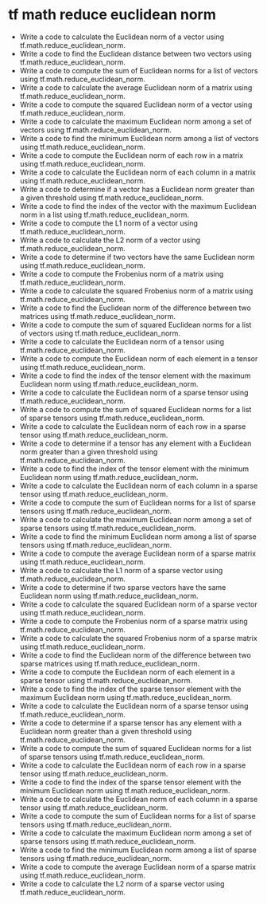 # tf math reduce euclidean norm

- Write a code to calculate the Euclidean norm of a vector using tf.math.reduce_euclidean_norm.
- Write a code to find the Euclidean distance between two vectors using tf.math.reduce_euclidean_norm.
- Write a code to compute the sum of Euclidean norms for a list of vectors using tf.math.reduce_euclidean_norm.
- Write a code to calculate the average Euclidean norm of a matrix using tf.math.reduce_euclidean_norm.
- Write a code to compute the squared Euclidean norm of a vector using tf.math.reduce_euclidean_norm.
- Write a code to calculate the maximum Euclidean norm among a set of vectors using tf.math.reduce_euclidean_norm.
- Write a code to find the minimum Euclidean norm among a list of vectors using tf.math.reduce_euclidean_norm.
- Write a code to compute the Euclidean norm of each row in a matrix using tf.math.reduce_euclidean_norm.
- Write a code to calculate the Euclidean norm of each column in a matrix using tf.math.reduce_euclidean_norm.
- Write a code to determine if a vector has a Euclidean norm greater than a given threshold using tf.math.reduce_euclidean_norm.
- Write a code to find the index of the vector with the maximum Euclidean norm in a list using tf.math.reduce_euclidean_norm.
- Write a code to compute the L1 norm of a vector using tf.math.reduce_euclidean_norm.
- Write a code to calculate the L2 norm of a vector using tf.math.reduce_euclidean_norm.
- Write a code to determine if two vectors have the same Euclidean norm using tf.math.reduce_euclidean_norm.
- Write a code to compute the Frobenius norm of a matrix using tf.math.reduce_euclidean_norm.
- Write a code to calculate the squared Frobenius norm of a matrix using tf.math.reduce_euclidean_norm.
- Write a code to find the Euclidean norm of the difference between two matrices using tf.math.reduce_euclidean_norm.
- Write a code to compute the sum of squared Euclidean norms for a list of vectors using tf.math.reduce_euclidean_norm.
- Write a code to calculate the Euclidean norm of a tensor using tf.math.reduce_euclidean_norm.
- Write a code to compute the Euclidean norm of each element in a tensor using tf.math.reduce_euclidean_norm.
- Write a code to find the index of the tensor element with the maximum Euclidean norm using tf.math.reduce_euclidean_norm.
- Write a code to calculate the Euclidean norm of a sparse tensor using tf.math.reduce_euclidean_norm.
- Write a code to compute the sum of squared Euclidean norms for a list of sparse tensors using tf.math.reduce_euclidean_norm.
- Write a code to calculate the Euclidean norm of each row in a sparse tensor using tf.math.reduce_euclidean_norm.
- Write a code to determine if a tensor has any element with a Euclidean norm greater than a given threshold using tf.math.reduce_euclidean_norm.
- Write a code to find the index of the tensor element with the minimum Euclidean norm using tf.math.reduce_euclidean_norm.
- Write a code to calculate the Euclidean norm of each column in a sparse tensor using tf.math.reduce_euclidean_norm.
- Write a code to compute the sum of Euclidean norms for a list of sparse tensors using tf.math.reduce_euclidean_norm.
- Write a code to calculate the maximum Euclidean norm among a set of sparse tensors using tf.math.reduce_euclidean_norm.
- Write a code to find the minimum Euclidean norm among a list of sparse tensors using tf.math.reduce_euclidean_norm.
- Write a code to compute the average Euclidean norm of a sparse matrix using tf.math.reduce_euclidean_norm.
- Write a code to calculate the L1 norm of a sparse vector using tf.math.reduce_euclidean_norm.
- Write a code to determine if two sparse vectors have the same Euclidean norm using tf.math.reduce_euclidean_norm.
- Write a code to calculate the squared Euclidean norm of a sparse vector using tf.math.reduce_euclidean_norm.
- Write a code to compute the Frobenius norm of a sparse matrix using tf.math.reduce_euclidean_norm.
- Write a code to calculate the squared Frobenius norm of a sparse matrix using tf.math.reduce_euclidean_norm.
- Write a code to find the Euclidean norm of the difference between two sparse matrices using tf.math.reduce_euclidean_norm.
- Write a code to compute the Euclidean norm of each element in a sparse tensor using tf.math.reduce_euclidean_norm.
- Write a code to find the index of the sparse tensor element with the maximum Euclidean norm using tf.math.reduce_euclidean_norm.
- Write a code to calculate the Euclidean norm of a sparse tensor using tf.math.reduce_euclidean_norm.
- Write a code to determine if a sparse tensor has any element with a Euclidean norm greater than a given threshold using tf.math.reduce_euclidean_norm.
- Write a code to compute the sum of squared Euclidean norms for a list of sparse tensors using tf.math.reduce_euclidean_norm.
- Write a code to calculate the Euclidean norm of each row in a sparse tensor using tf.math.reduce_euclidean_norm.
- Write a code to find the index of the sparse tensor element with the minimum Euclidean norm using tf.math.reduce_euclidean_norm.
- Write a code to calculate the Euclidean norm of each column in a sparse tensor using tf.math.reduce_euclidean_norm.
- Write a code to compute the sum of Euclidean norms for a list of sparse tensors using tf.math.reduce_euclidean_norm.
- Write a code to calculate the maximum Euclidean norm among a set of sparse tensors using tf.math.reduce_euclidean_norm.
- Write a code to find the minimum Euclidean norm among a list of sparse tensors using tf.math.reduce_euclidean_norm.
- Write a code to compute the average Euclidean norm of a sparse matrix using tf.math.reduce_euclidean_norm.
- Write a code to calculate the L2 norm of a sparse vector using tf.math.reduce_euclidean_norm.